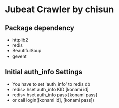 # Jubeat Crawler by chisun

## Package dependency

- httplib2
- redis
- BeautifulSoup
- gevent

## Initial auth_info Settings

* You have to set 'auth_info' to redis db
* redis> hset auth_info KID [konami id]
* redis> hset auth_info pass [konami pass]
* or call login([konami id], [konami pass]) 
